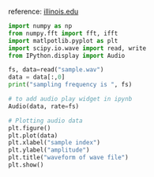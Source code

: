 reference: [illinois.edu](https://publish.illinois.edu/augmentedlistening/tutorials/music-processing/tutorial-1-introduction-to-audio-processing-in-python/)

```python
import numpy as np
from numpy.fft import fft, ifft
import matlpotlib.pyplot as plt
import scipy.io.wave import read, write
from IPython.display import Audio

fs, data=read("sample.wav")
data = data[:,0]
print("sampling frequency is ", fs)

# to add audio play widget in ipynb
Audio(data, rate=fs)

# Plotting audio data
plt.figure()
plt.plot(data)
plt.xlabel("sample index")
plt.ylabel("amplitude")
plt.title("waveform of wave file")
plt.show()

```
